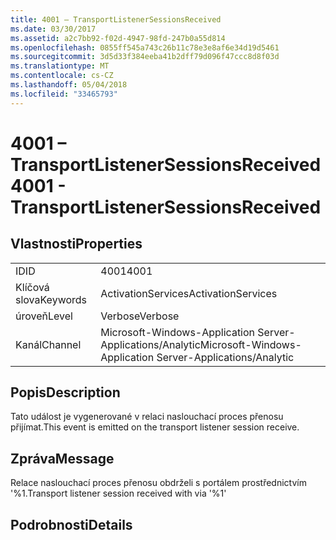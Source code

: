 ```yaml
---
title: 4001 – TransportListenerSessionsReceived
ms.date: 03/30/2017
ms.assetid: a2c7bb92-f02d-4947-98fd-247b0a55d814
ms.openlocfilehash: 0855ff545a743c26b11c78e3e8af6e34d19d5461
ms.sourcegitcommit: 3d5d33f384eeba41b2dff79d096f47ccc8d8f03d
ms.translationtype: MT
ms.contentlocale: cs-CZ
ms.lasthandoff: 05/04/2018
ms.locfileid: "33465793"
---
```

# <a name="4001---transportlistenersessionsreceived"></a><span data-ttu-id="87a06-102">4001 – TransportListenerSessionsReceived</span><span class="sxs-lookup"><span data-stu-id="87a06-102">4001 - TransportListenerSessionsReceived</span></span>
## <a name="properties"></a><span data-ttu-id="87a06-103">Vlastnosti</span><span class="sxs-lookup"><span data-stu-id="87a06-103">Properties</span></span>  
  
|||  
|-|-|  
|<span data-ttu-id="87a06-104">ID</span><span class="sxs-lookup"><span data-stu-id="87a06-104">ID</span></span>|<span data-ttu-id="87a06-105">4001</span><span class="sxs-lookup"><span data-stu-id="87a06-105">4001</span></span>|  
|<span data-ttu-id="87a06-106">Klíčová slova</span><span class="sxs-lookup"><span data-stu-id="87a06-106">Keywords</span></span>|<span data-ttu-id="87a06-107">ActivationServices</span><span class="sxs-lookup"><span data-stu-id="87a06-107">ActivationServices</span></span>|  
|<span data-ttu-id="87a06-108">úroveň</span><span class="sxs-lookup"><span data-stu-id="87a06-108">Level</span></span>|<span data-ttu-id="87a06-109">Verbose</span><span class="sxs-lookup"><span data-stu-id="87a06-109">Verbose</span></span>|  
|<span data-ttu-id="87a06-110">Kanál</span><span class="sxs-lookup"><span data-stu-id="87a06-110">Channel</span></span>|<span data-ttu-id="87a06-111">Microsoft-Windows-Application Server-Applications/Analytic</span><span class="sxs-lookup"><span data-stu-id="87a06-111">Microsoft-Windows-Application Server-Applications/Analytic</span></span>|  
  
## <a name="description"></a><span data-ttu-id="87a06-112">Popis</span><span class="sxs-lookup"><span data-stu-id="87a06-112">Description</span></span>  
 <span data-ttu-id="87a06-113">Tato událost je vygenerované v relaci naslouchací proces přenosu přijímat.</span><span class="sxs-lookup"><span data-stu-id="87a06-113">This event is emitted on the transport listener session receive.</span></span>  
  
## <a name="message"></a><span data-ttu-id="87a06-114">Zpráva</span><span class="sxs-lookup"><span data-stu-id="87a06-114">Message</span></span>  
 <span data-ttu-id="87a06-115">Relace naslouchací proces přenosu obdrželi s portálem prostřednictvím '%1.</span><span class="sxs-lookup"><span data-stu-id="87a06-115">Transport listener session received with via '%1'</span></span>  
  
## <a name="details"></a><span data-ttu-id="87a06-116">Podrobnosti</span><span class="sxs-lookup"><span data-stu-id="87a06-116">Details</span></span>
